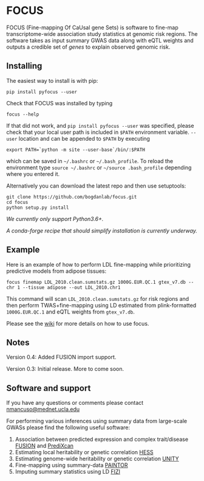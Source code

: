 FOCUS
=====
FOCUS (Fine-mapping Of CaUsal gene Sets) is software to fine-map transcriptome-wide association study statistics at genomic risk regions. The software takes as input summary GWAS data along with eQTL weights and outputs a credible set of _genes_ to explain observed genomic risk.

Installing
----------
The easiest way to install is with pip:

    pip install pyfocus --user
    
Check that FOCUS was installed by typing

    focus --help

If that did not work, and `pip install pyfocus --user` was specified, please check that your local user path is included in
`$PATH` environment variable. `--user` location and can be appended to `$PATH`
by executing

    export PATH=`python -m site --user-base`/bin/:$PATH
    
which can be saved in `~/.bashrc` or `~/.bash_profile`. To reload the environment type `source ~/.bashrc` or `~/source .bash_profile` depending where you entered it.

Alternatively you can download the latest repo and then use setuptools:

    git clone https://github.com/bogdanlab/focus.git
    cd focus
    python setup.py install

*We currently only support Python3.6+.*

*A conda-forge recipe that should simplify installation is currently underway.*

Example
-------
Here is an example of how to perform LDL fine-mapping while prioritizing predictive models from adipose tissues:

    focus finemap LDL_2010.clean.sumstats.gz 1000G.EUR.QC.1 gtex_v7.db --chr 1 --tissue adipose --out LDL_2010.chr1
    
This command will scan `LDL_2010.clean.sumstats.gz` for risk regions and then perform TWAS+fine-mapping using LD estimated from plink-formatted `1000G.EUR.QC.1` and eQTL weights from `gtex_v7.db`. 

Please see the [wiki](https://github.com/bogdanlab/focus/wiki) for more details on how to use focus.

Notes
-----
Version 0.4: Added FUSION import support.

Version 0.3: Initial release. More to come soon.

Software and support
-----
If you have any questions or comments please contact nmancuso@mednet.ucla.edu

For performing various inferences using summary data from large-scale GWASs please find the following useful software:

1. Association between predicted expression and complex trait/disease [FUSION](https://github.com/gusevlab/fusion_twas) and [PrediXcan](https://github.com/hakyimlab/PrediXcan)
2. Estimating local heritability or genetic correlation [HESS](https://github.com/huwenboshi/hess)
3. Estimating genome-wide heritability or genetic correlation [UNITY](https://github.com/bogdanlab/UNITY)
4. Fine-mapping using summary-data [PAINTOR](https://github.com/gkichaev/PAINTOR_V3.0)
5. Imputing summary statistics using LD [FIZI](https://github.com/bogdanlab/fizi)
